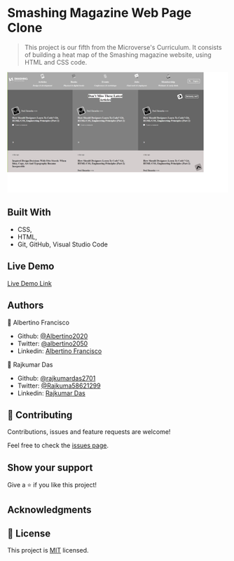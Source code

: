 # Smashing Magazine Web Page Clone

> This project is our fifth from the Microverse's Curriculum. It  consists of building a heat map of the Smashing magazine website, using HTML and CSS code.

![screenshot](img/screenshot.png)



## Built With

- CSS,
- HTML,
- Git, GitHub, Visual Studio Code

## Live Demo

[Live Demo Link](https://rawcdn.githack.com/Albertino2020/Smashing-magazine-clone/c0fce12b133d7e6989e21d64427570b27531a7bb/index.html)

## Authors

👤 Albertino Francisco

- Github: [@Albertino2020](https://github.com/albertino2020)
- Twitter: [@albertino2050](https://twitter.com/albertino2050)
- Linkedin: [Albertino Francisco](https://linkedin.com/boamorte)

👤 Rajkumar Das

- Github: [@rajkumardas2701](https://github.com/rajkumardas2701)
- Twitter: [@Rajkuma58621299](https://twitter.com/Rajkuma58621299)
- Linkedin: [Rajkumar Das](https://www.linkedin.com/in/rajkumar-das-41308961/)

## 🤝 Contributing

Contributions, issues and feature requests are welcome!

Feel free to check the [issues page](issues/).

## Show your support

Give a ⭐️ if you like this project!

## Acknowledgments


## 📝 License

This project is [MIT](lic.url) licensed.
